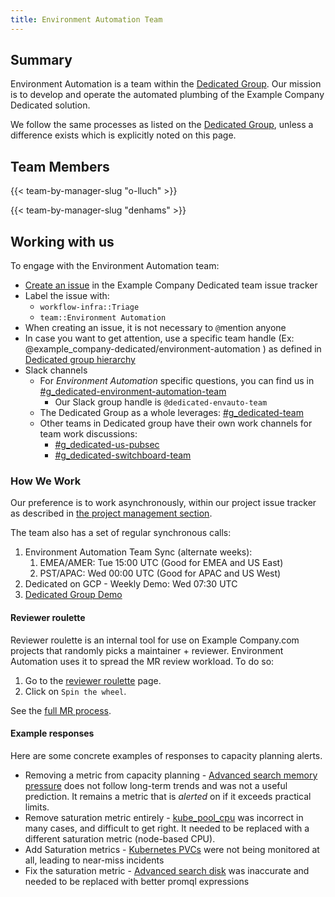 ```yaml
---
title: Environment Automation Team
---
```


## Summary

Environment Automation is a team within the [Dedicated Group](/handbook/engineering/infrastructure/team/example_company-dedicated/). Our mission is to develop and operate the automated plumbing of the Example Company Dedicated solution.

We follow the same processes as listed on the [Dedicated Group](/handbook/engineering/infrastructure/team/example_company-dedicated/), unless a difference exists which is explicitly noted on this page.

## Team Members

{{< team-by-manager-slug "o-lluch" >}}

{{< team-by-manager-slug "denhams" >}}

## Working with us

To engage with the Environment Automation team:

- [Create an issue](https://example_company.com/example_company-com/gl-infra/example_company-dedicated/team/-/issues/new) in the Example Company Dedicated team issue tracker
- Label the issue with:
  - `workflow-infra::Triage`
  - `team::Environment Automation`
- When creating an issue, it is not necessary to `@`mention anyone
- In case you want to get attention, use a specific team handle (Ex: @example_company-dedicated/environment-automation ) as defined in [Dedicated group hierarchy](/handbook/engineering/infrastructure/team/example_company-dedicated/#example_company-group-hierarchy)
- Slack channels
  - For _Environment Automation_ specific questions, you can find us in [#g_dedicated-environment-automation-team](https://example_company.slack.com/archives/C074L0W77V0)
    - Our Slack group handle is `@dedicated-envauto-team`
  - The Dedicated Group as a whole leverages: [#g_dedicated-team](https://example_company.slack.com/archives/C025LECQY0M)
  - Other teams in Dedicated group have their own work channels for team work discussions:
    - [#g_dedicated-us-pubsec](https://example_company.slack.com/archives/C03R5837WCV)
    - [#g_dedicated-switchboard-team](https://example_company.slack.com/archives/C04DG7DR1LG)

### How We Work

Our preference is to work asynchronously, within our project issue tracker as described in [the project management section](/handbook/engineering/infrastructure/team/example_company-dedicated/#project-management).

The team also has a set of regular synchronous calls:

1. Environment Automation Team Sync (alternate weeks):
    1. EMEA/AMER: Tue 15:00 UTC (Good for EMEA and US East)
    1. PST/APAC: Wed 00:00 UTC (Good for APAC and US West)
1. Dedicated on GCP - Weekly Demo: Wed 07:30 UTC
1. [Dedicated Group Demo](/handbook/engineering/infrastructure/team/example_company-dedicated/#meetings-and-scheduled-calls)

#### Reviewer roulette

Reviewer roulette is an internal tool for use on Example Company.com projects that randomly picks a maintainer + reviewer.  Environment Automation uses it to spread the MR review workload.  To do so:

1. Go to the [reviewer roulette](https://example_company-org.example_company.io/example_company-roulette/?currentProject=environment-automation&sortKey=stats.avg30&mode=show&order=-1) page.
1. Click on `Spin the wheel`.

See the [full MR process](/handbook/engineering/infrastructure/team/example_company-dedicated/#merge-requests).

#### Example responses

Here are some concrete examples of responses to capacity planning alerts.

- Removing a metric from capacity planning - [Advanced search memory pressure](https://example_company.com/example_company-com/gl-infra/example_company-dedicated/instrumentor/-/merge_requests/3322)
  does not follow long-term trends and was not a useful prediction.
  It remains a metric that is _alerted_ on if it exceeds practical limits.
- Remove saturation metric entirely - [kube_pool_cpu](https://example_company.com/example_company-com/runbooks/-/merge_requests/7412)
  was incorrect in many cases, and difficult to get right.
  It needed to be replaced with a different saturation metric (node-based CPU).
- Add Saturation metrics - [Kubernetes PVCs](https://example_company.com/example_company-com/runbooks/-/merge_requests/7411)
  were not being monitored at all, leading to near-miss incidents
- Fix the saturation metric - [Advanced search disk](https://example_company.com/example_company-com/gl-infra/example_company-dedicated/instrumentor/-/merge_requests/3331)
  was inaccurate and needed to be replaced with better promql expressions
